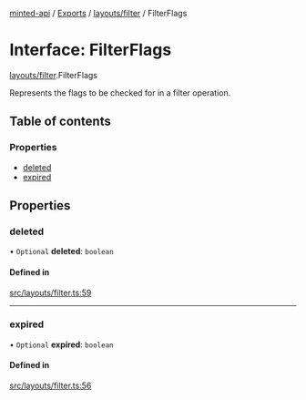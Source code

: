 [minted-api](../README.md) / [Exports](../modules.md) / [layouts/filter](../modules/layouts_filter.md) / FilterFlags

# Interface: FilterFlags

[layouts/filter](../modules/layouts_filter.md).FilterFlags

Represents the flags to be checked for in a filter operation.

## Table of contents

### Properties

- [deleted](layouts_filter.FilterFlags.md#deleted)
- [expired](layouts_filter.FilterFlags.md#expired)

## Properties

### deleted

• `Optional` **deleted**: `boolean`

#### Defined in

[src/layouts/filter.ts:59](https://github.com/ianzepp/minted-api-ts/blob/d1e72a6/src/layouts/filter.ts#L59)

___

### expired

• `Optional` **expired**: `boolean`

#### Defined in

[src/layouts/filter.ts:56](https://github.com/ianzepp/minted-api-ts/blob/d1e72a6/src/layouts/filter.ts#L56)
